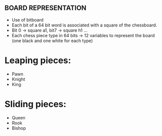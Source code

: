 ## BOARD REPRESENTATION
- Use of bitboard
- Each bit of a 64 bit word is associated with a square of the chessboard.
- Bit 0 -> square a1, bit7 -> square h1 ...
- Each chess piece type in 64 bits -> 12 variables to represent the board (one black and one white for 
each type)

# Leaping pieces: 
- Pawn
- Knight
- King

# Sliding pieces: 
- Queen
- Rook
- Bishop